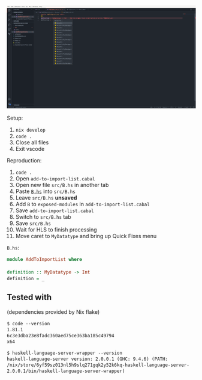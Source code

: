 ![](./screenshot.png)


Setup:

1. `nix develop`
1. `code .`
1. Close all files
1. Exit vscode

Reproduction:

1. `code .`
1. Open `add-to-import-list.cabal`
1. Open new file `src/B.hs` in another tab
1. Paste [`B.hs`](#user-content-b-dot-hs) <!-- 2023-08-24: GitHub changes the span id --> into `src/B.hs`
1. Leave `src/B.hs` **unsaved**
1. Add `B` to `exposed-modules` in `add-to-import-list.cabal`
1. Save `add-to-import-list.cabal`
1. Switch to `src/B.hs` tab
1. Save `src/B.hs`
1. Wait for HLS to finish processing
1. Move caret to `MyDatatype` and bring up Quick Fixes menu

<span id="b-dot-hs">`B.hs`</span>:

```haskell
module AddToImportList where

definition :: MyDatatype -> Int
definition = _
```

## Tested with

(dependencies provided by Nix flake)

```
$ code --version
1.81.1
6c3e3dba23e8fadc360aed75ce363ba185c49794
x64
```

```
$ haskell-language-server-wrapper --version
haskell-language-server version: 2.0.0.1 (GHC: 9.4.6) (PATH: /nix/store/6yf59sz013nl5h9slq271gqk2y52k6kq-haskell-language-server-2.0.0.1/bin/haskell-language-server-wrapper)
```
